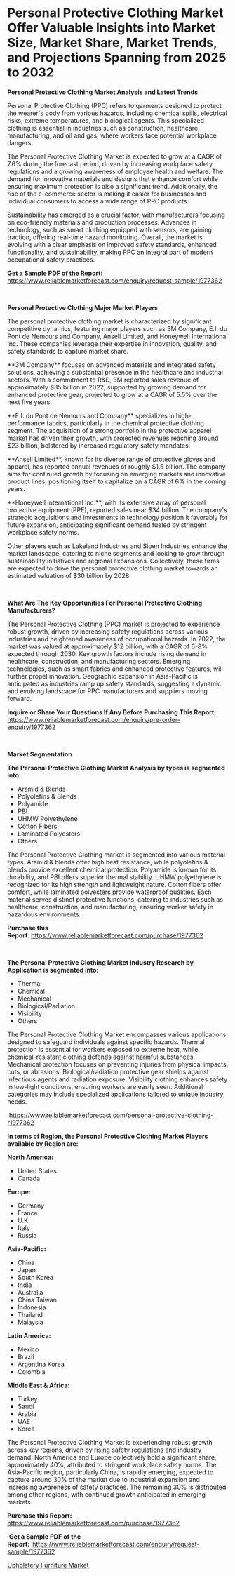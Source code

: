 <p><h1>Personal Protective Clothing Market Offer Valuable Insights into Market Size, Market Share, Market Trends, and Projections Spanning from 2025 to 2032</h1></p><p><strong>Personal Protective Clothing Market Analysis and Latest Trends</strong></p>
<p><p>Personal Protective Clothing (PPC) refers to garments designed to protect the wearer's body from various hazards, including chemical spills, electrical risks, extreme temperatures, and biological agents. This specialized clothing is essential in industries such as construction, healthcare, manufacturing, and oil and gas, where workers face potential workplace dangers.</p><p>The Personal Protective Clothing Market is expected to grow at a CAGR of 7.6% during the forecast period, driven by increasing workplace safety regulations and a growing awareness of employee health and welfare. The demand for innovative materials and designs that enhance comfort while ensuring maximum protection is also a significant trend. Additionally, the rise of the e-commerce sector is making it easier for businesses and individual consumers to access a wide range of PPC products.</p><p>Sustainability has emerged as a crucial factor, with manufacturers focusing on eco-friendly materials and production processes. Advances in technology, such as smart clothing equipped with sensors, are gaining traction, offering real-time hazard monitoring. Overall, the market is evolving with a clear emphasis on improved safety standards, enhanced functionality, and sustainability, making PPC an integral part of modern occupational safety practices.</p></p>
<p><strong>Get a Sample PDF of the Report:&nbsp;</strong> <a href="https://www.reliablemarketforecast.com/enquiry/request-sample/1977362?utm_campaign=3200&utm_medium=2&utm_source=Github&utm_content=ia&utm_term=05042025&utm_id=personal-protective-clothing">https://www.reliablemarketforecast.com/enquiry/request-sample/1977362</a></p>
<p>&nbsp;</p>
<p><strong>Personal Protective Clothing Major Market Players</strong></p>
<p><p>The personal protective clothing market is characterized by significant competitive dynamics, featuring major players such as 3M Company, E.I. du Pont de Nemours and Company, Ansell Limited, and Honeywell International Inc. These companies leverage their expertise in innovation, quality, and safety standards to capture market share.</p><p>**3M Company** focuses on advanced materials and integrated safety solutions, achieving a substantial presence in the healthcare and industrial sectors. With a commitment to R&D, 3M reported sales revenue of approximately $35 billion in 2022, supported by growing demand for enhanced protective gear, projected to grow at a CAGR of 5.5% over the next five years.</p><p>**E.I. du Pont de Nemours and Company** specializes in high-performance fabrics, particularly in the chemical protective clothing segment. The acquisition of a strong portfolio in the protective apparel market has driven their growth, with projected revenues reaching around $23 billion, bolstered by increased regulatory safety mandates.</p><p>**Ansell Limited**, known for its diverse range of protective gloves and apparel, has reported annual revenues of roughly $1.5 billion. The company aims for continued growth by focusing on emerging markets and innovative product lines, positioning itself to capitalize on a CAGR of 6% in the coming years.</p><p>**Honeywell International Inc.**, with its extensive array of personal protective equipment (PPE), reported sales near $34 billion. The company's strategic acquisitions and investments in technology position it favorably for future expansion, anticipating significant demand fueled by stringent workplace safety norms.</p><p>Other players such as Lakeland Industries and Sioen Industries enhance the market landscape, catering to niche segments and looking to grow through sustainability initiatives and regional expansions. Collectively, these firms are expected to drive the personal protective clothing market towards an estimated valuation of $30 billion by 2028.</p></p>
<p>&nbsp;</p>
<p><strong>What Are The Key Opportunities For Personal Protective Clothing Manufacturers?</strong></p>
<p><p>The Personal Protective Clothing (PPC) market is projected to experience robust growth, driven by increasing safety regulations across various industries and heightened awareness of occupational hazards. In 2022, the market was valued at approximately $12 billion, with a CAGR of 6-8% expected through 2030. Key growth factors include rising demand in healthcare, construction, and manufacturing sectors. Emerging technologies, such as smart fabrics and enhanced protective features, will further propel innovation. Geographic expansion in Asia-Pacific is anticipated as industries ramp up safety standards, suggesting a dynamic and evolving landscape for PPC manufacturers and suppliers moving forward.</p></p>
<p><strong>Inquire or Share Your Questions If Any Before Purchasing This Report:</strong> <a href="https://www.reliablemarketforecast.com/enquiry/pre-order-enquiry/1977362?utm_campaign=3200&utm_medium=2&utm_source=Github&utm_content=ia&utm_term=05042025&utm_id=personal-protective-clothing">https://www.reliablemarketforecast.com/enquiry/pre-order-enquiry/1977362</a></p>
<p>&nbsp;</p>
<p><strong>Market Segmentation</strong></p>
<p><strong>The Personal Protective Clothing Market Analysis by types is segmented into:</strong></p>
<p><ul><li>Aramid & Blends</li><li>Polyolefins & Blends</li><li>Polyamide</li><li>PBI</li><li>UHMW Polyethylene</li><li>Cotton Fibers</li><li>Laminated Polyesters</li><li>Others</li></ul></p>
<p><p>The Personal Protective Clothing market is segmented into various material types. Aramid & blends offer high heat resistance, while polyolefins & blends provide excellent chemical protection. Polyamide is known for its durability, and PBI offers superior thermal stability. UHMW polyethylene is recognized for its high strength and lightweight nature. Cotton fibers offer comfort, while laminated polyesters provide waterproof qualities. Each material serves distinct protective functions, catering to industries such as healthcare, construction, and manufacturing, ensuring worker safety in hazardous environments.</p></p>
<p><strong>Purchase this Report:&nbsp;</strong><a href="https://www.reliablemarketforecast.com/purchase/1977362?utm_campaign=3200&utm_medium=2&utm_source=Github&utm_content=ia&utm_term=05042025&utm_id=personal-protective-clothing">https://www.reliablemarketforecast.com/purchase/1977362</a></p>
<p>&nbsp;</p>
<p><strong>The Personal Protective Clothing Market Industry Research by Application is segmented into:</strong></p>
<p><ul><li>Thermal</li><li>Chemical</li><li>Mechanical</li><li>Biological/Radiation</li><li>Visibility</li><li>Others</li></ul></p>
<p><p>The Personal Protective Clothing Market encompasses various applications designed to safeguard individuals against specific hazards. Thermal protection is essential for workers exposed to extreme heat, while chemical-resistant clothing defends against harmful substances. Mechanical protection focuses on preventing injuries from physical impacts, cuts, or abrasions. Biological/radiation protective gear shields against infectious agents and radiation exposure. Visibility clothing enhances safety in low-light conditions, ensuring workers are easily seen. Additional categories may include specialized applications tailored to unique industry needs.</p></p>
<p><a href="https://www.reliablemarketforecast.com/personal-protective-clothing-r1977362?utm_campaign=3200&utm_medium=2&utm_source=Github&utm_content=ia&utm_term=05042025&utm_id=personal-protective-clothing">&nbsp;https://www.reliablemarketforecast.com/personal-protective-clothing-r1977362</a></p>
<p><strong>In terms of Region, the Personal Protective Clothing Market Players available by Region are:</strong></p>
<p>
    <p> <strong> North America: </strong>
        <ul>
            <li>United States</li>
            <li>Canada</li>
        </ul>
        </p> 
    <p> <strong> Europe: </strong>
        <ul>
            <li>Germany</li>
            <li>France</li>
            <li>U.K.</li>
            <li>Italy</li>
            <li>Russia</li>
        </ul>
        </p> 
    <p> <strong> Asia-Pacific: </strong>
        <ul>
            <li>China</li>
            <li>Japan</li>
            <li>South Korea</li>
            <li>India</li>
            <li>Australia</li>
            <li>China Taiwan</li>
            <li>Indonesia</li>
            <li>Thailand</li>
            <li>Malaysia</li>
        </ul>
        </p> 
    <p> <strong> Latin America: </strong>
        <ul>
            <li>Mexico</li>
            <li>Brazil</li>
            <li>Argentina Korea</li>
            <li>Colombia</li>
        </ul>
        </p> 
    <p> <strong> Middle East & Africa: </strong>
        <ul>
            <li>Turkey</li>
            <li>Saudi</li>
            <li>Arabia</li>
            <li>UAE</li>
            <li>Korea</li>
        </ul>
    </p>
    </p>
<p><p>The Personal Protective Clothing Market is experiencing robust growth across key regions, driven by rising safety regulations and industry demand. North America and Europe collectively hold a significant share, approximately 40%, attributed to stringent workplace safety norms. The Asia-Pacific region, particularly China, is rapidly emerging, expected to capture around 30% of the market due to industrial expansion and increasing awareness of safety practices. The remaining 30% is distributed among other regions, with continued growth anticipated in emerging markets.</p></p>
<p><strong>Purchase this Report: </strong><a href="https://www.reliablemarketforecast.com/purchase/1977362?utm_campaign=3200&utm_medium=2&utm_source=Github&utm_content=ia&utm_term=05042025&utm_id=personal-protective-clothing">https://www.reliablemarketforecast.com/purchase/1977362</a></p>
<p>&nbsp;<strong>Get a Sample PDF of the Report:&nbsp;&nbsp;</strong><a href="https://www.reliablemarketforecast.com/enquiry/request-sample/1977362?utm_campaign=3200&utm_medium=2&utm_source=Github&utm_content=ia&utm_term=05042025&utm_id=personal-protective-clothing">https://www.reliablemarketforecast.com/enquiry/request-sample/1977362</a></p>
<p><strong></strong></p>
<p><p><a href="https://github.com/lefiobakali/Market-Research-Report-List-1/blob/main/upholstery-furniture-market.md?utm_campaign=3200&utm_medium=2&utm_source=Github&utm_content=ia&utm_term=05042025&utm_id=personal-protective-clothing">Upholstery Furniture Market</a></p></p>